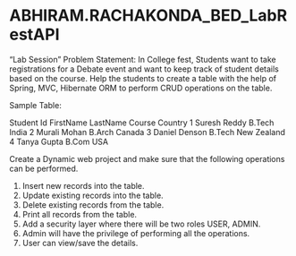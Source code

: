 # ABHIRAM.RACHAKONDA_BED_LabRestAPI

“Lab Session”
Problem Statement: 
In College fest, Students want to take registrations for a Debate event and want to keep track of student details based on the course. Help the students to create a table with the help of Spring, MVC, Hibernate ORM to perform CRUD operations on the table.

Sample Table: 

Student Id	FirstName	LastName	Course	Country
1	          Suresh	   Reddy	  B.Tech	India
2	          Murali	   Mohan	  B.Arch	Canada
3	          Daniel	   Denson	  B.Tech	New Zealand
4	          Tanya	     Gupta	  B.Com	  USA

Create a Dynamic web project and make sure that the following operations can be performed.

1.	Insert new records into the table.
2.	Update existing records into the table.
3.	Delete existing records from the table.
4.	Print all records from the table.
5.	Add a security layer where there will be two roles USER, ADMIN.
6.	Admin will have the privilege of performing all the operations.
7.	User can view/save the details.
